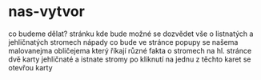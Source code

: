 # nas-vytvor
co budeme dělat?
stránku kde bude možné se dozvědet vše o listnatých a jehličnatých stromech
nápady co bude ve stránce
popupy se našema malovanejma obličejema který říkají různé fakta o stromech
na hl. stránce dvě karty jehličnaté a istnate stromy
po kliknutí na jednu z těchto karet se otevřou karty

